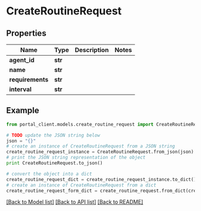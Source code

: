 # CreateRoutineRequest


## Properties
Name | Type | Description | Notes
------------ | ------------- | ------------- | -------------
**agent_id** | **str** |  | 
**name** | **str** |  | 
**requirements** | **str** |  | 
**interval** | **str** |  | 

## Example

```python
from portal_client.models.create_routine_request import CreateRoutineRequest

# TODO update the JSON string below
json = "{}"
# create an instance of CreateRoutineRequest from a JSON string
create_routine_request_instance = CreateRoutineRequest.from_json(json)
# print the JSON string representation of the object
print CreateRoutineRequest.to_json()

# convert the object into a dict
create_routine_request_dict = create_routine_request_instance.to_dict()
# create an instance of CreateRoutineRequest from a dict
create_routine_request_form_dict = create_routine_request.from_dict(create_routine_request_dict)
```
[[Back to Model list]](../README.md#documentation-for-models) [[Back to API list]](../README.md#documentation-for-api-endpoints) [[Back to README]](../README.md)


